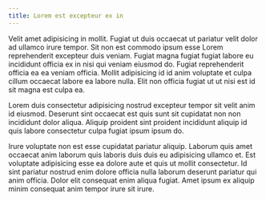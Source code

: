 ```yaml
---
title: Lorem est excepteur ex in
---
```


Velit amet adipisicing in mollit. Fugiat ut duis occaecat ut pariatur velit dolor ad ullamco irure tempor. Sit non est commodo ipsum esse Lorem reprehenderit excepteur duis veniam. Fugiat magna fugiat fugiat labore eu incididunt officia ex in nisi qui veniam eiusmod do. Fugiat reprehenderit officia ea ea veniam officia. Mollit adipisicing id id anim voluptate et culpa cillum occaecat labore ea labore nulla. Elit non officia fugiat ut ut nisi est id sit magna est culpa ea.

Lorem duis consectetur adipisicing nostrud excepteur tempor sit velit anim id eiusmod. Deserunt sint occaecat est quis sunt sit cupidatat non non incididunt dolor aliqua. Aliquip proident sint proident incididunt aliquip id quis labore consectetur culpa fugiat ipsum ipsum do.

Irure voluptate non est esse cupidatat pariatur aliquip. Laborum quis amet occaecat anim laborum quis laboris duis duis eu adipisicing ullamco et. Est voluptate adipisicing esse ea dolore aute et quis ut mollit consectetur. Id sint pariatur nostrud enim dolore officia nulla laborum deserunt pariatur qui anim officia. Dolor elit consequat enim aliqua fugiat. Amet ipsum ex aliquip minim consequat anim tempor irure sit irure.